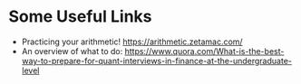 # Some Useful Links

- Practicing your arithmetic! <https://arithmetic.zetamac.com/>
- An overview of what to do: <https://www.quora.com/What-is-the-best-way-to-prepare-for-quant-interviews-in-finance-at-the-undergraduate-level>
